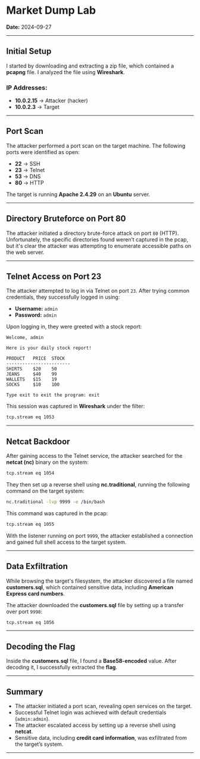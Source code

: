 # Market Dump Lab

**Date:** 2024-09-27

---

## Initial Setup

I started by downloading and extracting a zip file, which contained a **pcapng** file. I analyzed the file using **Wireshark**.

### IP Addresses:

- **10.0.2.15** → Attacker (hacker)
- **10.0.2.3** → Target

---

## Port Scan

The attacker performed a port scan on the target machine. The following ports were identified as open:

- **22** → SSH
- **23** → Telnet
- **53** → DNS
- **80** → HTTP

The target is running **Apache 2.4.29** on an **Ubuntu** server.

---

## Directory Bruteforce on Port 80

The attacker initiated a directory brute-force attack on port `80` (HTTP). Unfortunately, the specific directories found weren’t captured in the pcap, but it's clear the attacker was attempting to enumerate accessible paths on the web server.

---

## Telnet Access on Port 23

The attacker attempted to log in via Telnet on port `23`. After trying common credentials, they successfully logged in using:

- **Username:** `admin`
- **Password:** `admin`

Upon logging in, they were greeted with a stock report:

```
Welcome, admin

Here is your daily stock report!

PRODUCT   PRICE  STOCK
------------------------
SHIRTS    $20    50
JEANS     $40    99
WALLETS   $15    19
SOCKS     $10    100

Type exit to exit the program: exit
```

This session was captured in **Wireshark** under the filter: 

```bash
tcp.stream eq 1053
```

---

## Netcat Backdoor

After gaining access to the Telnet service, the attacker searched for the **netcat (nc)** binary on the system:

```bash
tcp.stream eq 1054
```

They then set up a reverse shell using **nc.traditional**, running the following command on the target system:

```bash
nc.traditional -lvp 9999 -e /bin/bash
```

This command was captured in the pcap:

```bash
tcp.stream eq 1055
```

With the listener running on port `9999`, the attacker established a connection and gained full shell access to the target system.

---

## Data Exfiltration

While browsing the target's filesystem, the attacker discovered a file named **customers.sql**, which contained sensitive data, including **American Express card numbers**.

The attacker downloaded the **customers.sql** file by setting up a transfer over port `9998`:

```bash
tcp.stream eq 1056
```

---

## Decoding the Flag

Inside the **customers.sql** file, I found a **Base58-encoded** value. After decoding it, I successfully extracted the **flag**.

---

## Summary

- The attacker initiated a port scan, revealing open services on the target.
- Successful Telnet login was achieved with default credentials (`admin:admin`).
- The attacker escalated access by setting up a reverse shell using **netcat**.
- Sensitive data, including **credit card information**, was exfiltrated from the target’s system.

---
